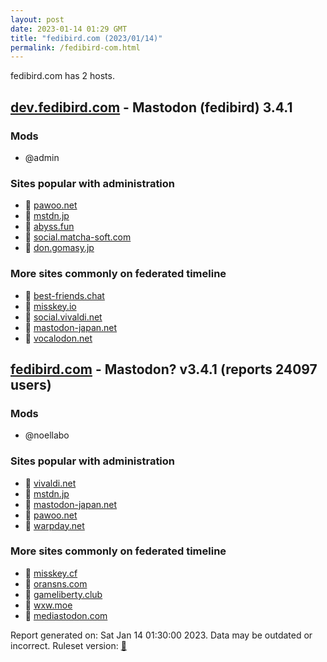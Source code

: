 ```yaml
---
layout: post
date: 2023-01-14 01:29 GMT
title: "fedibird.com (2023/01/14)"
permalink: /fedibird-com.html
---
```


fedibird.com has 2 hosts.

## [dev.fedibird.com](https://dev.fedibird.com) - Mastodon (fedibird) 3.4.1

### Mods
 * @admin

### Sites popular with administration

* 🐘 [pawoo.net](/pawoo-net.html)
* 🐘 [mstdn.jp](/mstdn-jp.html)
* 🐘 [abyss.fun](/abyss-fun.html)
* 🐘 [social.matcha-soft.com](/social-matcha-soft-com.html)
* 🐘 [don.gomasy.jp](/don-gomasy-jp.html)

### More sites commonly on federated timeline

* 🐘 [best-friends.chat](/best-friends-chat.html)
* 🐘 [misskey.io](/misskey-io.html)
* 🐘 [social.vivaldi.net](/social-vivaldi-net.html)
* 🐘 [mastodon-japan.net](/mastodon-japan-net.html)
* 🐘 [vocalodon.net](/vocalodon-net.html)

## [fedibird.com](https://fedibird.com) - Mastodon? v3.4.1 (reports 24097 users)

### Mods
 * @noellabo

### Sites popular with administration

* 🐘 [vivaldi.net](/vivaldi-net.html)
* 🐘 [mstdn.jp](/mstdn-jp.html)
* 🐘 [mastodon-japan.net](/mastodon-japan-net.html)
* 🐘 [pawoo.net](/pawoo-net.html)
* 🐘 [warpday.net](/warpday-net.html)

### More sites commonly on federated timeline

* 🐘 [misskey.cf](/misskey-cf.html)
* 🐘 [oransns.com](/oransns-com.html)
* 🐘 [gameliberty.club](/gameliberty-club.html)
* 🐘 [wxw.moe](/wxw-moe.html)
* 🐘 [mediastodon.com](/mediastodon-com.html)

Report generated on: Sat Jan 14 01:30:00 2023. Data may be outdated or incorrect.
Ruleset version: [🧁](/version-cupcake)
